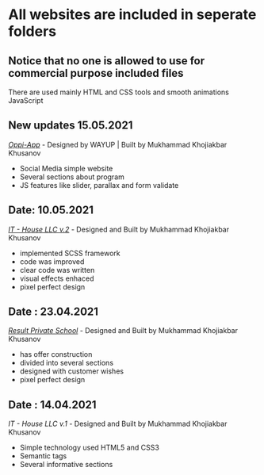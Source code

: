 # All websites are included in seperate folders

## Notice that no one is allowed to use for commercial purpose included files
There are used mainly HTML and CSS tools and smooth animations JavaScript

New updates 15.05.2021
---
*[Oppi-App](https://oppai.netlify.app/)* - Designed by WAYUP | Built by Mukhammad Khojiakbar Khusanov

- Social Media simple website
- Several sections about program
- JS features like slider, parallax and form validate

Date: 10.05.2021
---
*[IT - House LLC v.2](https://it-house-llc.netlify.app/)* - Designed and Built by Mukhammad Khojiakbar Khusanov

- implemented SCSS framework
- code was improved
- clear code was written
- visual effects enhaced
- pixel perfect design

Date : 23.04.2021
---
*[Result Private School](https://result-private-school.netlify.app/)* - Designed and Built by Mukhammad Khojiakbar Khusanov

- has offer construction
- divided into several sections
- designed with customer wishes
- pixel perfect design

Date : 14.04.2021
---
*IT - House LLC v.1* - Designed and Built by Mukhammad Khojiakbar Khusanov

- Simple technology used HTML5 and CSS3
- Semantic tags
- Several informative sections
